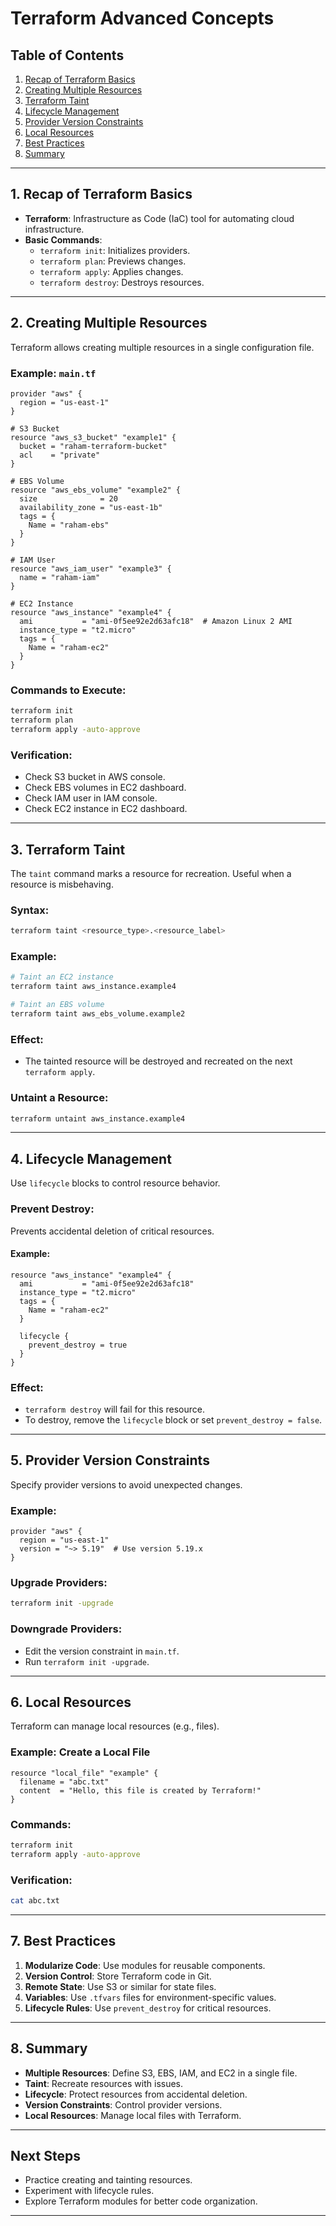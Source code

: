 # **Terraform Advanced Concepts**

## **Table of Contents**
1. [Recap of Terraform Basics](#1-recap-of-terraform-basics)
2. [Creating Multiple Resources](#2-creating-multiple-resources)
3. [Terraform Taint](#3-terraform-taint)
4. [Lifecycle Management](#4-lifecycle-management)
5. [Provider Version Constraints](#5-provider-version-constraints)
6. [Local Resources](#6-local-resources)
7. [Best Practices](#7-best-practices)
8. [Summary](#8-summary)

---

## **1. Recap of Terraform Basics**

- **Terraform**: Infrastructure as Code (IaC) tool for automating cloud infrastructure.
- **Basic Commands**:
  - `terraform init`: Initializes providers.
  - `terraform plan`: Previews changes.
  - `terraform apply`: Applies changes.
  - `terraform destroy`: Destroys resources.

---

## **2. Creating Multiple Resources**

Terraform allows creating multiple resources in a single configuration file.

### **Example: `main.tf`**
```hcl
provider "aws" {
  region = "us-east-1"
}

# S3 Bucket
resource "aws_s3_bucket" "example1" {
  bucket = "raham-terraform-bucket"
  acl    = "private"
}

# EBS Volume
resource "aws_ebs_volume" "example2" {
  size              = 20
  availability_zone = "us-east-1b"
  tags = {
    Name = "raham-ebs"
  }
}

# IAM User
resource "aws_iam_user" "example3" {
  name = "raham-iam"
}

# EC2 Instance
resource "aws_instance" "example4" {
  ami           = "ami-0f5ee92e2d63afc18"  # Amazon Linux 2 AMI
  instance_type = "t2.micro"
  tags = {
    Name = "raham-ec2"
  }
}
```

### **Commands to Execute:**
```bash
terraform init
terraform plan
terraform apply -auto-approve
```

### **Verification:**
- Check S3 bucket in AWS console.
- Check EBS volumes in EC2 dashboard.
- Check IAM user in IAM console.
- Check EC2 instance in EC2 dashboard.

---

## **3. Terraform Taint**

The `taint` command marks a resource for recreation. Useful when a resource is misbehaving.

### **Syntax:**
```bash
terraform taint <resource_type>.<resource_label>
```

### **Example:**
```bash
# Taint an EC2 instance
terraform taint aws_instance.example4

# Taint an EBS volume
terraform taint aws_ebs_volume.example2
```

### **Effect:**
- The tainted resource will be destroyed and recreated on the next `terraform apply`.

### **Untaint a Resource:**
```bash
terraform untaint aws_instance.example4
```

---

## **4. Lifecycle Management**

Use `lifecycle` blocks to control resource behavior.

### **Prevent Destroy:**
Prevents accidental deletion of critical resources.

#### **Example:**
```hcl
resource "aws_instance" "example4" {
  ami           = "ami-0f5ee92e2d63afc18"
  instance_type = "t2.micro"
  tags = {
    Name = "raham-ec2"
  }

  lifecycle {
    prevent_destroy = true
  }
}
```

### **Effect:**
- `terraform destroy` will fail for this resource.
- To destroy, remove the `lifecycle` block or set `prevent_destroy = false`.

---

## **5. Provider Version Constraints**

Specify provider versions to avoid unexpected changes.

### **Example:**
```hcl
provider "aws" {
  region = "us-east-1"
  version = "~> 5.19"  # Use version 5.19.x
}
```

### **Upgrade Providers:**
```bash
terraform init -upgrade
```

### **Downgrade Providers:**
- Edit the version constraint in `main.tf`.
- Run `terraform init -upgrade`.

---

## **6. Local Resources**

Terraform can manage local resources (e.g., files).

### **Example: Create a Local File**
```hcl
resource "local_file" "example" {
  filename = "abc.txt"
  content  = "Hello, this file is created by Terraform!"
}
```

### **Commands:**
```bash
terraform init
terraform apply -auto-approve
```

### **Verification:**
```bash
cat abc.txt
```

---

## **7. Best Practices**

1. **Modularize Code**: Use modules for reusable components.
2. **Version Control**: Store Terraform code in Git.
3. **Remote State**: Use S3 or similar for state files.
4. **Variables**: Use `.tfvars` files for environment-specific values.
5. **Lifecycle Rules**: Use `prevent_destroy` for critical resources.

---

## **8. Summary**

- **Multiple Resources**: Define S3, EBS, IAM, and EC2 in a single file.
- **Taint**: Recreate resources with issues.
- **Lifecycle**: Protect resources from accidental deletion.
- **Version Constraints**: Control provider versions.
- **Local Resources**: Manage local files with Terraform.

---

## **Next Steps**
- Practice creating and tainting resources.
- Experiment with lifecycle rules.
- Explore Terraform modules for better code organization.

---
